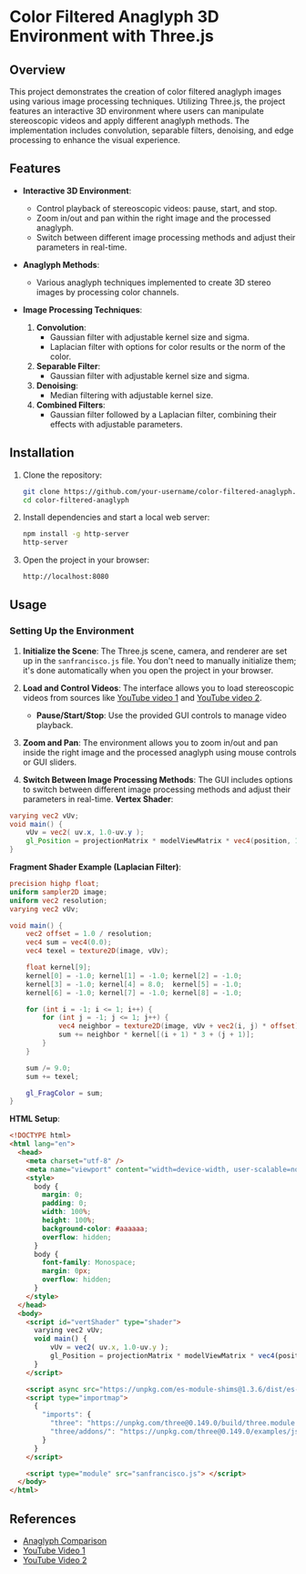 
# Color Filtered Anaglyph 3D Environment with Three.js

## Overview

This project demonstrates the creation of color filtered anaglyph images using various image processing techniques. Utilizing Three.js, the project features an interactive 3D environment where users can manipulate stereoscopic videos and apply different anaglyph methods. The implementation includes convolution, separable filters, denoising, and edge processing to enhance the visual experience.

## Features

- **Interactive 3D Environment**:
  - Control playback of stereoscopic videos: pause, start, and stop.
  - Zoom in/out and pan within the right image and the processed anaglyph.
  - Switch between different image processing methods and adjust their parameters in real-time.

- **Anaglyph Methods**:
  - Various anaglyph techniques implemented to create 3D stereo images by processing color channels.

- **Image Processing Techniques**:
  1. **Convolution**:
     - Gaussian filter with adjustable kernel size and sigma.
     - Laplacian filter with options for color results or the norm of the color.
  2. **Separable Filter**:
     - Gaussian filter with adjustable kernel size and sigma.
  3. **Denoising**:
     - Median filtering with adjustable kernel size.
  4. **Combined Filters**:
     - Gaussian filter followed by a Laplacian filter, combining their effects with adjustable parameters.

## Installation

1. Clone the repository:
    ```bash
    git clone https://github.com/your-username/color-filtered-anaglyph.git
    cd color-filtered-anaglyph
    ```

2. Install dependencies and start a local web server:
    ```bash
    npm install -g http-server
    http-server
    ```

3. Open the project in your browser:
    ```bash
    http://localhost:8080
    ```

## Usage

### Setting Up the Environment

1. **Initialize the Scene**: The Three.js scene, camera, and renderer are set up in the `sanfrancisco.js` file. You don't need to manually initialize them; it's done automatically when you open the project in your browser.

2. **Load and Control Videos**: The interface allows you to load stereoscopic videos from sources like [YouTube video 1](https://www.youtube.com/watch?v=fs_Uw4qL2O8) and [YouTube video 2](https://www.youtube.com/watch?v=_FgCK6CdR8s).

    - **Pause/Start/Stop**: Use the provided GUI controls to manage video playback.

3. **Zoom and Pan**: The environment allows you to zoom in/out and pan inside the right image and the processed anaglyph using mouse controls or GUI sliders.

4. **Switch Between Image Processing Methods**: The GUI includes options to switch between different image processing methods and adjust their parameters in real-time.
**Vertex Shader**:
```glsl
varying vec2 vUv;
void main() {
    vUv = vec2( uv.x, 1.0-uv.y );
    gl_Position = projectionMatrix * modelViewMatrix * vec4(position, 1.0);
}
```

**Fragment Shader Example (Laplacian Filter)**:
```glsl
precision highp float;
uniform sampler2D image;
uniform vec2 resolution;
varying vec2 vUv;

void main() {
    vec2 offset = 1.0 / resolution;
    vec4 sum = vec4(0.0);
    vec4 texel = texture2D(image, vUv);

    float kernel[9];
    kernel[0] = -1.0; kernel[1] = -1.0; kernel[2] = -1.0;
    kernel[3] = -1.0; kernel[4] = 8.0;  kernel[5] = -1.0;
    kernel[6] = -1.0; kernel[7] = -1.0; kernel[8] = -1.0;

    for (int i = -1; i <= 1; i++) {
        for (int j = -1; j <= 1; j++) {
            vec4 neighbor = texture2D(image, vUv + vec2(i, j) * offset);
            sum += neighbor * kernel[(i + 1) * 3 + (j + 1)];
        }
    }

    sum /= 9.0;
    sum += texel;

    gl_FragColor = sum;
}
```

**HTML Setup**:
```html
<!DOCTYPE html>
<html lang="en">
  <head>
    <meta charset="utf-8" />
    <meta name="viewport" content="width=device-width, user-scalable=no, minimum-scale=1.0, maximum-scale=1.0" />
    <style>
      body {
        margin: 0;
        padding: 0;
        width: 100%;
        height: 100%;
        background-color: #aaaaaa;
        overflow: hidden;
      }
      body {
        font-family: Monospace;
        margin: 0px;
        overflow: hidden;
      }
    </style>
  </head>
  <body>
    <script id="vertShader" type="shader">
      varying vec2 vUv;
      void main() {
          vUv = vec2( uv.x, 1.0-uv.y );
          gl_Position = projectionMatrix * modelViewMatrix * vec4(position, 1.0);
      }
    </script>

    <script async src="https://unpkg.com/es-module-shims@1.3.6/dist/es-module-shims.js"></script>
    <script type="importmap">
      {
        "imports": {
          "three": "https://unpkg.com/three@0.149.0/build/three.module.js",
          "three/addons/": "https://unpkg.com/three@0.149.0/examples/jsm/"
        }
      }
    </script>

    <script type="module" src="sanfrancisco.js"> </script>
  </body>
</html>
```

## References

- [Anaglyph Comparison](https://3dtv.at/Knowhow/AnaglyphComparison_en.aspx)
- [YouTube Video 1](https://www.youtube.com/watch?v=fs_Uw4qL2O8)
- [YouTube Video 2](https://www.youtube.com/watch?v=_FgCK6CdR8s)


